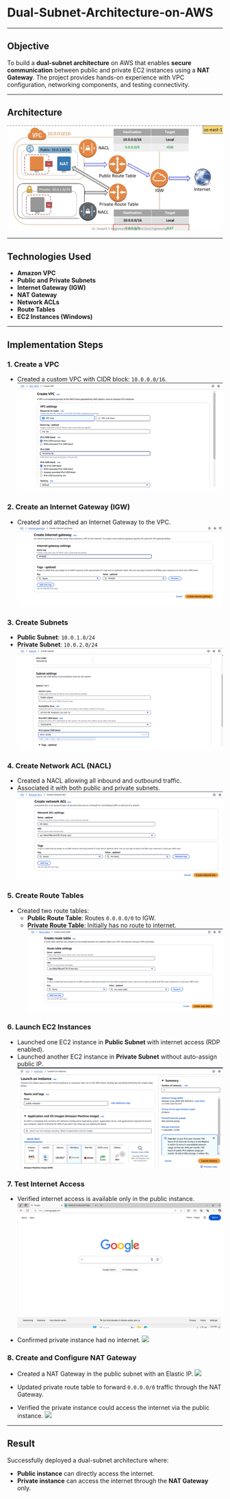 # Dual-Subnet-Architecture-on-AWS

---

##  Objective

To build a **dual-subnet architecture** on AWS that enables **secure communication** between public and private EC2 instances using a **NAT Gateway**. The project provides hands-on experience with VPC configuration, networking components, and testing connectivity.

---

## Architecture
![](images/arch.png)

---

##  Technologies Used

- **Amazon VPC**
- **Public and Private Subnets**
- **Internet Gateway (IGW)**
- **NAT Gateway**
- **Network ACLs**
- **Route Tables**
- **EC2 Instances (Windows)**

---

##  Implementation Steps

### 1. Create a VPC
- Created a custom VPC with CIDR block: `10.0.0.0/16`.
![](images/s1(2).png)

### 2. Create an Internet Gateway (IGW)
- Created and attached an Internet Gateway to the VPC.
![](images/s2(3).png)

### 3. Create Subnets
- **Public Subnet**: `10.0.1.0/24`
- **Private Subnet**: `10.0.2.0/24`
![](images/s3(3).png)

### 4. Create Network ACL (NACL)
- Created a NACL allowing all inbound and outbound traffic.
- Associated it with both public and private subnets.
![](images/s4(2).png)

### 5. Create Route Tables
- Created two route tables:
  - **Public Route Table**: Routes `0.0.0.0/0` to IGW.
  - **Private Route Table**: Initially has no route to internet.
![](images/s5(2).png)

### 6. Launch EC2 Instances
- Launched one EC2 instance in **Public Subnet** with internet access (RDP enabled).
- Launched another EC2 instance in **Private Subnet** without auto-assign public IP.
![](images/s6.png)

### 7. Test Internet Access
- Verified internet access is available only in the public instance.
![](images/s7.png)

- Confirmed private instance had no internet.
![](images/s7.1.png)

### 8. Create and Configure NAT Gateway
- Created a NAT Gateway in the public subnet with an Elastic IP.
![](images/s8.png)

- Updated private route table to forward `0.0.0.0/0` traffic through the NAT Gateway.
- Verified the private instance could access the internet via the public instance.
![](images/s8.1.png)

---

##  Result

Successfully deployed a dual-subnet architecture where:
- **Public instance** can directly access the internet.
- **Private instance** can access the internet through the **NAT Gateway** only.



